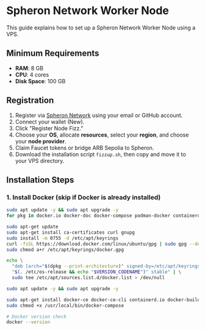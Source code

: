# Spheron Network Worker Node

This guide explains how to set up a Spheron Network Worker Node using a VPS.

## Minimum Requirements

- **RAM**: 8 GB
- **CPU**: 4 cores
- **Disk Space**: 100 GB

## Registration

1. Register via [Spheron Network](https://app.spheron.network/login) using your email or GitHub account.
2. Connect your wallet (New).
3. Click "Register Node Fizz."
4. Choose your **OS**, allocate **resources**, select your **region**, and choose your **node provider**.
5. Claim Faucet tokens or bridge ARB Sepolia to Spheron.
6. Download the installation script `fizzup.sh`, then copy and move it to your VPS directory.

## Installation Steps

### 1. Install Docker (skip if Docker is already installed)

```bash
sudo apt update -y && sudo apt upgrade -y
for pkg in docker.io docker-doc docker-compose podman-docker containerd runc; do sudo apt-get remove $pkg; done

sudo apt-get update
sudo apt-get install ca-certificates curl gnupg
sudo install -m 0755 -d /etc/apt/keyrings
curl -fsSL https://download.docker.com/linux/ubuntu/gpg | sudo gpg --dearmor -o /etc/apt/keyrings/docker.gpg
sudo chmod a+r /etc/apt/keyrings/docker.gpg

echo \
  "deb [arch="$(dpkg --print-architecture)" signed-by=/etc/apt/keyrings/docker.gpg] https://download.docker.com/linux/ubuntu \
  "$(. /etc/os-release && echo "$VERSION_CODENAME")" stable" | \
  sudo tee /etc/apt/sources.list.d/docker.list > /dev/null

sudo apt update -y && sudo apt upgrade -y

sudo apt-get install docker-ce docker-ce-cli containerd.io docker-buildx-plugin docker-compose-plugin
sudo chmod +x /usr/local/bin/docker-compose

# Docker version check
docker --version

